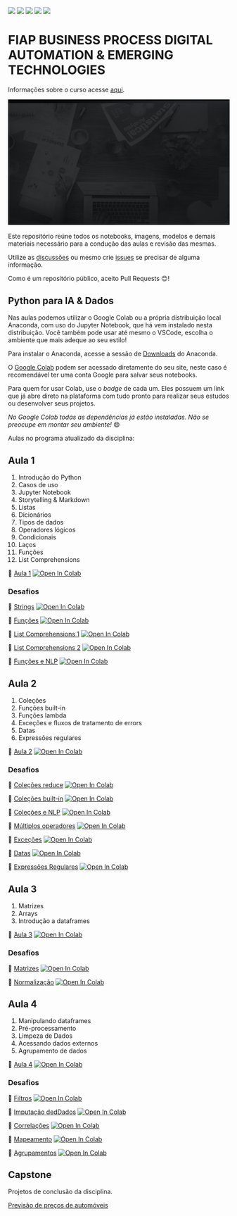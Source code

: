 ![](https://img.shields.io/github/repo-size/michelpf/fiap-bpm-python-dados-ia)
![](https://img.shields.io/github/issues/michelpf/fiap-bpm-python-dados-ia)
![](https://img.shields.io/github/stars/michelpf/fiap-bpm-python-dados-ia)
![](https://img.shields.io/github/watchers/michelpf/fiap-bpm-python-dados-ia)
![](https://img.shields.io/github/last-commit/michelpf/fiap-bpm-python-dados-ia)


# FIAP BUSINESS PROCESS DIGITAL AUTOMATION & EMERGING TECHNOLOGIES

Informações sobre o curso acesse [aqui](https://www.fiap.com.br/mba/mba-em-gestao-por-processos/).

![alt text](/bpm.jpg)

Este repositório reúne todos os notebooks, imagens, modelos e demais materiais necessário para a condução das aulas e revisão das mesmas.

Utilize as [discussões](https://github.com/michelpf/fiap-bpm-python-dados-ia/discussions) ou mesmo crie [issues](https://github.com/michelpf/fiap-bpm-python-dados-ia/issues) se precisar de alguma informação.

Como é um repositório público, aceito Pull Requests 😊!

## Python para IA & Dados

Nas aulas podemos utilizar o Google Colab ou a própria distribuição local Anaconda, com uso do Jupyter Notebook, que há vem instalado nesta distribuição. Você também pode usar até mesmo o VSCode, escolha o ambiente que mais adeque ao seu estilo!

Para instalar o Anaconda, acesse a sessão de [Downloads](https://www.anaconda.com/download) do Anaconda.

O [Google Colab](https://colab.research.google.com/) podem ser acessado diretamente do seu site, neste caso é recomendável ter uma conta Google para salvar seus notebooks.

Para quem for usar Colab, use o _badge_ de cada um. Eles possuem um link que já abre direto na plataforma com tudo pronto para realizar seus estudos ou desenvolver seus projetos.

_No Google Colab todas as dependências já estão instaladas. Não se preocupe em montar seu ambiente!_ 😄

Aulas no programa atualizado da disciplina:

## Aula 1

1. Introdução do Python
2. Casos de uso
3. Jupyter Notebook
4. Storytelling & Markdown
5. Listas
6. Dicionários
7. Tipos de dados
8. Operadores lógicos
9. Condicionais
10. Laços
11. Funções
12. List Comprehensions

📙 [Aula 1](https://github.com/michelpf/fiap-bpm-python-dados-ia/blob/main/aula-1-introducao-listas/aula-1.ipynb) [![Open In Colab](https://colab.research.google.com/assets/colab-badge.svg)](https://colab.research.google.com/github/michelpf/fiap-bpm-python-dados-ia/blob/main/aula-1-introducao-listas/aula-1.ipynb) 


### Desafios

📘 [Strings](https://github.com/michelpf/fiap-bpm-python-dados-ia/blob/main/aula-1-introducao-listas/aula-1-desafio-1.ipynb) [![Open In Colab](https://colab.research.google.com/assets/colab-badge.svg)](https://colab.research.google.com/github/michelpf/fiap-bpm-python-dados-ia/blob/main/aula-1-introducao-listas/aula-1-desafio-1.ipynb) 

📘 [Funções](https://github.com/michelpf/fiap-bpm-python-dados-ia/blob/main/aula-1-introducao-listas/aula-1-desafio-2.ipynb) [![Open In Colab](https://colab.research.google.com/assets/colab-badge.svg)](https://colab.research.google.com/github/michelpf/fiap-bpm-python-dados-ia/blob/main/aula-1-introducao-listas/aula-1-desafio-2.ipynb) 

📘 [List Comprehensions 1](https://github.com/michelpf/fiap-bpm-python-dados-ia/blob/main/aula-1-introducao-listas/aula-1-desafio-3.ipynb) [![Open In Colab](https://colab.research.google.com/assets/colab-badge.svg)](https://colab.research.google.com/github/michelpf/fiap-bpm-python-dados-ia/blob/main/aula-1-introducao-listas/aula-1-desafio-3.ipynb) 

📘 [List Comprehensions 2](https://github.com/michelpf/fiap-bpm-python-dados-ia/blob/main/aula-1-introducao-listas/aula-1-desafio-4.ipynb) [![Open In Colab](https://colab.research.google.com/assets/colab-badge.svg)](https://colab.research.google.com/github/michelpf/fiap-bpm-python-dados-ia/blob/main/aula-1-introducao-listas/aula-1-desafio-4.ipynb) 

📘 [Funções e NLP](https://github.com/michelpf/fiap-bpm-python-dados-ia/blob/main/aula-1-introducao-listas/aula-1-desafio-5.ipynb) [![Open In Colab](https://colab.research.google.com/assets/colab-badge.svg)](https://colab.research.google.com/github/michelpf/fiap-bpm-python-dados-ia/blob/main/aula-1-introducao-listas/aula-1-desafio-5.ipynb) 

## Aula 2

1. Coleções
2. Funções built-in
3. Funções lambda
4. Exceções e fluxos de tratamento de errors
5. Datas
6. Expressões regulares

📙 [Aula 2](https://github.com/michelpf/fiap-bpm-python-dados-ia/blob/main/aula-2-colecoes-excecoes-datas-regex/aula-2.ipynb) [![Open In Colab](https://colab.research.google.com/assets/colab-badge.svg)](https://colab.research.google.com/github/michelpf/fiap-bpm-python-dados-ia/blob/main/aula-2-colecoes-excecoes-datas-regex/aula-2.ipynb) 


### Desafios

📘 [Coleções reduce](https://github.com/michelpf/fiap-bpm-python-dados-ia/blob/main/aula-2-colecoes-excecoes-datas-regex/aula-2-desafio-1.ipynb) [![Open In Colab](https://colab.research.google.com/assets/colab-badge.svg)](https://colab.research.google.com/github/michelpf/fiap-bpm-python-dados-ia/blob/main/aula-2-colecoes-excecoes-datas-regex/aula-2-desafio-1.ipynb) 

📘 [Coleções built-in](https://github.com/michelpf/fiap-bpm-python-dados-ia/blob/main/aula-2-colecoes-excecoes-datas-regex/aula-2-desafio-2.ipynb) [![Open In Colab](https://colab.research.google.com/assets/colab-badge.svg)](https://colab.research.google.com/github/michelpf/fiap-bpm-python-dados-ia/blob/main/aula-2-colecoes-excecoes-datas-regex/aula-2-desafio-2.ipynb) 

📘 [Coleções e NLP](https://github.com/michelpf/fiap-bpm-python-dados-ia/blob/main/aula-2-colecoes-excecoes-datas-regex/aula-2-desafio-3.ipynb) [![Open In Colab](https://colab.research.google.com/assets/colab-badge.svg)](https://colab.research.google.com/github/michelpf/fiap-bpm-python-dados-ia/blob/main/aula-2-colecoes-excecoes-datas-regex/aula-2-desafio-3.ipynb) 

📘 [Múltiplos operadores](https://github.com/michelpf/fiap-bpm-python-dados-ia/blob/main/aula-2-colecoes-excecoes-datas-regex/aula-2-desafio-4.ipynb) [![Open In Colab](https://colab.research.google.com/assets/colab-badge.svg)](https://colab.research.google.com/github/michelpf/fiap-bpm-python-dados-ia/blob/main/aula-2-colecoes-excecoes-datas-regex/aula-2-desafio-4.ipynb) 

📘 [Exceções](https://github.com/michelpf/fiap-bpm-python-dados-ia/blob/main/aula-2-colecoes-excecoes-datas-regex/aula-2-desafio-5.ipynb) [![Open In Colab](https://colab.research.google.com/assets/colab-badge.svg)](https://colab.research.google.com/github/michelpf/fiap-bpm-python-dados-ia/blob/main/aula-2-colecoes-excecoes-datas-regex/aula-2-desafio-5.ipynb) 

📘 [Datas](https://github.com/michelpf/fiap-bpm-python-dados-ia/blob/main/aula-2-colecoes-excecoes-datas-regex/aula-2-desafio-6.ipynb) [![Open In Colab](https://colab.research.google.com/assets/colab-badge.svg)](https://colab.research.google.com/github/michelpf/fiap-bpm-python-dados-ia/blob/main/aula-2-colecoes-excecoes-datas-regex/aula-2-desafio-6.ipynb) 

📘 [Expressões Regulares](https://github.com/michelpf/fiap-bpm-python-dados-ia/blob/main/aula-2-colecoes-excecoes-datas-regex/aula-2-desafio-7.ipynb) [![Open In Colab](https://colab.research.google.com/assets/colab-badge.svg)](https://colab.research.google.com/github/michelpf/fiap-bpm-python-dados-ia/blob/main/aula-2-colecoes-excecoes-datas-regex/aula-2-desafio-7.ipynb) 


## Aula 3

1. Matrizes
2. Arrays
3. Introdução a dataframes

📙 [Aula 3](https://github.com/michelpf/fiap-bpm-python-dados-ia/blob/main/aula-3-numpy-pandas/aula-3.ipynb) [![Open In Colab](https://colab.research.google.com/assets/colab-badge.svg)](https://colab.research.google.com/github/michelpf/fiap-bpm-python-dados-ia/blob/main/aula-3-numpy-pandas/aula-3.ipynb) 


### Desafios

📘 [Matrizes](https://github.com/michelpf/fiap-bpm-python-dados-ia/blob/main/aula-3-numpy-pandas/aula-3-desafio-1.ipynb) [![Open In Colab](https://colab.research.google.com/assets/colab-badge.svg)](https://colab.research.google.com/github/michelpf/fiap-bpm-python-dados-ia/blob/main/aula-3-numpy-pandas/aula-3-desafio-1.ipynb) 

📘 [Normalização](https://github.com/michelpf/fiap-bpm-python-dados-ia/blob/main/aula-3-numpy-pandas/aula-3-desafio-2.ipynb) [![Open In Colab](https://colab.research.google.com/assets/colab-badge.svg)](https://colab.research.google.com/github/michelpf/fiap-bpm-python-dados-ia/blob/main/aula-3-numpy-pandas/aula-3-desafio-2.ipynb) 

## Aula 4

1. Manipulando dataframes
2. Pré-processamento
3. Limpeza de Dados
4. Acessando dados externos
5. Agrupamento de dados

📙 [Aula 4](https://github.com/michelpf/fiap-bpm-python-dados-ia/blob/main/aula-4-estruturas-de-dados-avancados/aula-4.ipynb) [![Open In Colab](https://colab.research.google.com/assets/colab-badge.svg)](https://colab.research.google.com/github/michelpf/fiap-bpm-python-dados-ia/blob/main/aula-4-estruturas-de-dados-avancados/aula-4.ipynb) 


### Desafios

📘 [Filtros](https://github.com/michelpf/fiap-bpm-python-dados-ia/blob/main/aula-4-estruturas-de-dados-avancados/aula-4-desafio-1.ipynb) [![Open In Colab](https://colab.research.google.com/assets/colab-badge.svg)](https://colab.research.google.com/github/michelpf/fiap-bpm-python-dados-ia/blob/main/aula-4-estruturas-de-dados-avancados/aula-4-desafio-1.ipynb) 

📘 [Imputação dedDados](https://github.com/michelpf/fiap-bpm-python-dados-ia/blob/main/aula-4-estruturas-de-dados-avancados/aula-4-desafio-2.ipynb) [![Open In Colab](https://colab.research.google.com/assets/colab-badge.svg)](https://colab.research.google.com/github/michelpf/fiap-bpm-python-dados-ia/blob/main/aula-4-estruturas-de-dados-avancados/aula-4-desafio-2.ipynb) 

📘 [Correlações](https://github.com/michelpf/fiap-bpm-python-dados-ia/blob/main/aula-4-estruturas-de-dados-avancados/aula-4-desafio-3.ipynb) [![Open In Colab](https://colab.research.google.com/assets/colab-badge.svg)](https://colab.research.google.com/github/michelpf/fiap-bpm-python-dados-ia/blob/main/aula-4-estruturas-de-dados-avancados/aula-4-desafio-3.ipynb) 

📘 [Mapeamento](https://github.com/michelpf/fiap-bpm-python-dados-ia/blob/main/aula-4-estruturas-de-dados-avancados/aula-4-desafio-4.ipynb) [![Open In Colab](https://colab.research.google.com/assets/colab-badge.svg)](https://colab.research.google.com/github/michelpf/fiap-bpm-python-dados-ia/blob/main/aula-4-estruturas-de-dados-avancados/aula-4-desafio-4.ipynb) 

📘 [Agrupamentos](https://github.com/michelpf/fiap-bpm-python-dados-ia/blob/main/aula-4-estruturas-de-dados-avancados/aula-4-desafio-5.ipynb) [![Open In Colab](https://colab.research.google.com/assets/colab-badge.svg)](https://colab.research.google.com/github/michelpf/fiap-bpm-python-dados-ia/blob/main/aula-4-estruturas-de-dados-avancados/aula-4-desafio-5.ipynb) 


## Capstone

Projetos de conclusão da disciplina.

[Previsão de preços de automóveis](https://github.com/michelpf/fiap-bpm-python-dados-ia-estimativa-precos-automoveis)
